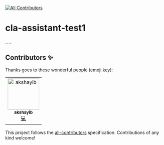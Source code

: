 
[![All Contributors](https://img.shields.io/badge/all_contributors-1-orange.svg?style=flat-square)](#contributors)

# cla-assistant-test1

..
..

## Contributors ✨

Thanks goes to these wonderful people ([emoji key](https://allcontributors.org/docs/en/emoji-key)):

<!-- ALL-CONTRIBUTORS-LIST:START - Do not remove or modify this section -->
<!-- prettier-ignore -->
<table>
  <tr>
    <td align="center"><a href="https://github.com/akshayib"><img src="https://avatars2.githubusercontent.com/u/51237873?v=4" width="100px;" alt="akshayib"/><br /><sub><b>akshayib</b></sub></a><br /><a href="https://github.com/cla-assistant-bot/cla-assistant-test1/commits?author=akshayib" title="Code">💻</a></td>
  </tr>
</table>

<!-- ALL-CONTRIBUTORS-LIST:END -->

This project follows the [all-contributors](https://github.com/all-contributors/all-contributors) specification. Contributions of any kind welcome!